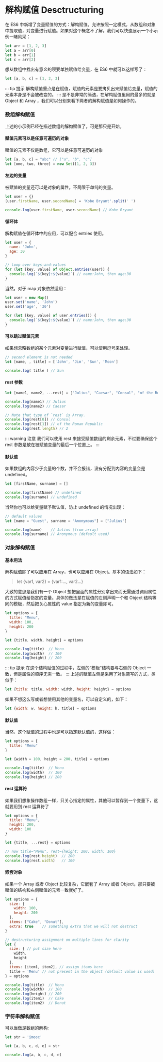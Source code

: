 # 解构赋值 Desctructuring
在 ES6 中新增了变量赋值的方式：解构赋值。允许按照一定模式，从数组和对象中提取值，对变量进行赋值。如果对这个概念不了解，我们可以快速展示一个小示例一睹风采：
```javascript
let arr = [1, 2, 3]
let a = arr[0]
let b = arr[1]
let c = arr[2]
```
想从数组中找出有意义的项要单独赋值给变量，在 ES6 中就可以这样写了：
```javascript
let [a, b, c] = [1, 2, 3]
```
::: tip 提示
解构赋值重点是在赋值，赋值的元素是要拷贝出来赋值给变量，赋值的元素本身是不会被改变的。
:::
是不是非常的简洁，在解构赋值里用的最多的就是 Object 和 Array ，我们可以分别来看下两者的解构赋值是如何操作的。

### 数组解构赋值
上述的小示例已经在描述数组的解构赋值了，可是那只是开始。

#### 赋值元素可以是任意可遍历的对象
赋值的元素不仅是数组，它可以是任意可遍历的对象
```javascript
let [a, b, c] = "abc" // ["a", "b", "c"]
let [one, two, three] = new Set([1, 2, 3])
```
#### 左边的变量
被赋值的变量还可以是对象的属性，不局限于单纯的变量。
```javascript
let user = {}
[user.firstName, user.secondName] = 'Kobe Bryant'.split(' ')

console.log(user.firstName, user.secondName) // Kobe Bryant
```
#### 循环体 
解构赋值在循环体中的应用，可以配合 entries 使用。
```javascript
let user = {
  name: 'John',
  age: 30
}

// loop over keys-and-values
for (let [key, value] of Object.entries(user)) {
  console.log(`${key}:${value}`) // name:John, then age:30
}
```
当然，对于 map 对象依然适用：
```javascript
let user = new Map()
user.set('name', 'John')
user.set('age', '30')

for (let [key, value] of user.entries()) {
  console.log(`${key}:${value}`) // name:John, then age:30
}
```
#### 可以跳过赋值元素
如果想忽略数组的某个元素对变量进行赋值，可以使用逗号来处理。
```javascript
// second element is not needed
let [name, , title] = ['John', 'Jim', 'Sun', 'Moon']

console.log( title ) // Sun
```
#### rest 参数
```javascript
let [name1, name2, ...rest] = ["Julius", "Caesar", "Consul", "of the Roman Republic"]

console.log(name1) // Julius
console.log(name2) // Caesar

// Note that type of `rest` is Array.
console.log(rest[0]) // Consul
console.log(rest[1]) // of the Roman Republic
console.log(rest.length) // 2
```
::: warning 注意
我们可以使用 rest 来接受赋值数组的剩余元素，不过要确保这个 rest 参数是放在被赋值变量的最后一个位置上。
:::
#### 默认值
如果数组的内容少于变量的个数，并不会报错，没有分配到内容的变量会是 undefined。
```javascript
let [firstName, surname] = []

console.log(firstName) // undefined
console.log(surname) // undefined
```
当然你也可以给变量赋予默认值，防止 undefined 的情况出现：
```javascript
// default values
let [name = "Guest", surname = "Anonymous"] = ["Julius"]

console.log(name)    // Julius (from array)
console.log(surname) // Anonymous (default used)
```

### 对象解构赋值
#### 基本用法
解构赋值除了可以应用在 Array，也可以应用在 Object。基本的语法如下：
> let {var1, var2} = {var1:…, var2…}

大致的意思是我们有一个 Object 想把里面的属性分别拿出来而无需通过调用属性的方式赋值给指定的变量。具体的做法是在赋值的左侧声明一个和 Object 结构等同的模板，然后把关心属性的 value 指定为新的变量即可。
```javascript
let options = {
  title: "Menu",
  width: 100,
  height: 200
}

let {title, width, height} = options

console.log(title)  // Menu
console.log(width)  // 100
console.log(height) // 200
```
::: tip 提示
在这个结构赋值的过程中，左侧的“模板”结构要与右侧的 Object 一致，但是属性的顺序无需一致。
:::
上述的赋值左侧是采用了对象简写的方式，类似于：
```javascript
let {title: title, width: width, height: height} = options
```
如果不想这么写或者想使用其他的变量名，可以自定义的，如下：
```javascript
let {width: w, height: h, title} = options
```

#### 默认值
当然，这个赋值的过程中也是可以指定默认值的，这样做：
```javascript
let options = {
  title: "Menu"
}

let {width = 100, height = 200, title} = options

console.log(title)  // Menu
console.log(width)  // 100
console.log(height) // 200
```

#### rest 运算符
如果我们想象操作数组一样，只关心指定的属性，其他可以暂存到一个变量下，这就要用到 rest 运算符了
```javascript
let options = {
  title: "Menu",
  height: 200,
  width: 100
}

let {title, ...rest} = options

// now title="Menu", rest={height: 200, width: 100}
console.log(rest.height)  // 200
console.log(rest.width)   // 100
```

#### 嵌套对象
如果一个 Array 或者 Object 比较复杂，它嵌套了 Array 或者 Object，那只要被赋值的结构和右侧赋值的元素一致就好了。
```javascript
let options = {
  size: {
    width: 100,
    height: 200
  },
  items: ["Cake", "Donut"],
  extra: true    // something extra that we will not destruct
}

// destructuring assignment on multiple lines for clarity
let {
  size: { // put size here
    width,
    height
  },
  items: [item1, item2], // assign items here
  title = 'Menu' // not present in the object (default value is used)
} = options

console.log(title)  // Menu
console.log(width)  // 100
console.log(height) // 200
console.log(item1)  // Cake
console.log(item2)  // Donut
```

### 字符串解构赋值
可以当做是数组的解构:
```javascript
let str = 'imooc'

let [a, b, c, d, e] = str

console.log(a, b, c, d, e)
```